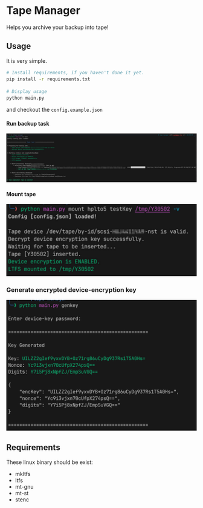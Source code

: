 # Tape Manager

Helps you archive your backup into tape!

## Usage

It is very simple.

```bash
# Install requirements, if you haven't done it yet.
pip install -r requirements.txt

# Display usage
python main.py
```

and checkout the ``config.example.json``  

#### Run backup task
![run_backup_task](imgs/run_backup_task.png)

#### Mount tape
![mount_tape](imgs/mount_tape.png)

### Generate encrypted device-encryption key
![enc_key](imgs/enc_key.png)

## Requirements

These linux binary should be exist:
- mkltfs
- ltfs
- mt-gnu
- mt-st
- stenc
